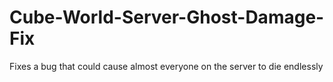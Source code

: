 # Cube-World-Server-Ghost-Damage-Fix
Fixes a bug that could cause almost everyone on the server to die endlessly
